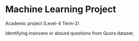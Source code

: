 # Machine Learning Project
Academic project (Level-4 Term-2)

Identifying insincere or absurd questions from Quora dataset.

